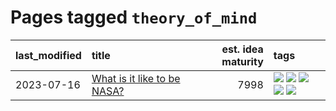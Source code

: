 # Pages tagged `theory_of_mind`

|last_modified|title|est. idea maturity|tags
|:---|:---|---:|:---|
|2023-07-16|[What is it like to be NASA?](../what_is_it_like_to_be_nasa.md)|7998|[![](https://img.shields.io/badge/tag-disunity_of_identity-f76896)](../tags/disunity_of_identity.md) [![](https://img.shields.io/badge/tag-organization_as_entity-0e5ec)](../tags/organization_as_entity.md) [![](https://img.shields.io/badge/tag-philosophy-50c04b)](../tags/philosophy.md) [![](https://img.shields.io/badge/tag-society_of_mind-36f98)](../tags/society_of_mind.md) [![](https://img.shields.io/badge/tag-theory_of_mind-3a9a4f)](../tags/theory_of_mind.md)|